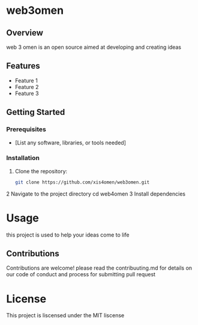 # web3omen
## Overview
web 3 omen is an open source aimed at developing and creating ideas 

## Features
- Feature 1
- Feature 2
- Feature 3

## Getting Started

### Prerequisites
- [List any software, libraries, or tools needed]

### Installation
1. Clone the repository:
   ```sh
   git clone https://github.com/xis4omen/web3omen.git
2 Navigate to the project directory
  cd web4omen
3 Install dependencies

# Usage 
  this project is used to help your ideas come to life 
## Contributions 
   Contributions are welcome! please read the contribuuting.md for details on our code of conduct and process for submitting pull request
# License 
  This project is liscensed under the MIT liscense 
